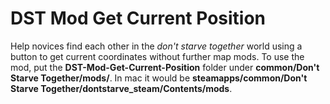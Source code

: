 # DST Mod Get Current Position
Help novices find each other in the *don't starve together* world using a button to get current coordinates without further map mods.
To use the mod, put the **DST-Mod-Get-Current-Position** folder under **common/Don't Starve Together/mods/**. In mac it would be **steamapps/common/Don't Starve Together/dontstarve_steam/Contents/mods**.

